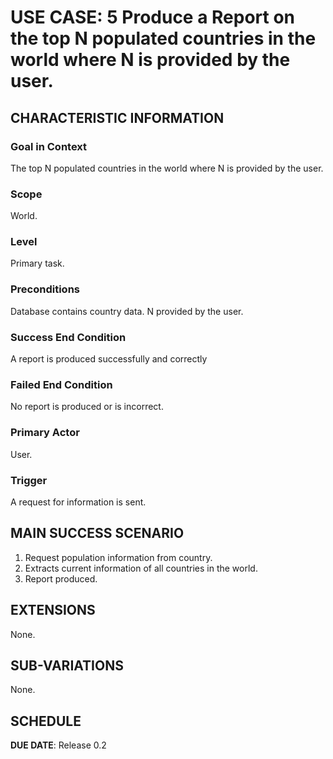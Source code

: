 # USE CASE: 5 Produce a Report on the top N populated countries in the world where N is provided by the user.

## CHARACTERISTIC INFORMATION

### Goal in Context

The top N populated countries in the world where N is provided by the user.

### Scope

World.

### Level

Primary task.

### Preconditions

Database contains country data.
N provided by the user.

### Success End Condition

A report is produced successfully and correctly

### Failed End Condition

No report is produced or is incorrect.

### Primary Actor

User.

### Trigger

A request for information is sent.

## MAIN SUCCESS SCENARIO

1. Request population information from country.
2. Extracts current information of all countries in the world.
3. Report produced.

## EXTENSIONS

None.

## SUB-VARIATIONS

None.

## SCHEDULE

**DUE DATE**: Release 0.2